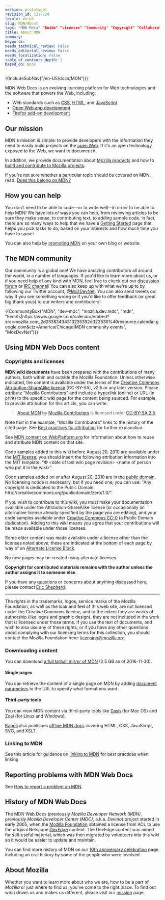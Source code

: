 ```yaml
---
version: prototype1
revision_id: 1317724
locale: en-US
slug: MDN/About
tags: "MDN Meta" "Guide" "Licenses" "Community" "Copyright" "Collaborating" "Documentation"
title: About MDN
summary: 
keywords: 
needs_technical_review: False
needs_editorial_review: False
needs_localization: False
table_of_contents_depth: 1
based_on: None
---
```

<div>{{IncludeSubNav("/en-US/docs/MDN")}}</div>

<p>MDN Web Docs is an evolving learning platform for Web technologies and the software that powers the Web, including:</p>

<ul>
 <li>Web standards such as <a href="/en-US/docs/CSS" title="/en-US/docs/CSS">CSS</a>, <a href="/en-US/docs/HTML" title="/en-US/docs/HTML">HTML</a>, and <a href="/en-US/docs/JavaScript" title="/en-US/docs/JavaScript">JavaScript</a></li>
 <li><a href="/en-US/docs/Apps" title="/en-US/docs/Apps">Open Web app development</a></li>
 <li><a href="/en-US/docs/Add-ons" title="/en-US/docs/Add-ons">Firefox add-on development</a></li>
</ul>

<h2 id="Our_mission">Our mission</h2>

<p>MDN's mission is simple: to provide developers with the information they need to easily build projects on the <a href="/en-US/docs/Web">open Web</a>. If it's an open technology exposed to the Web, we want to document it.</p>

<p>In addition, we provide documentation about <a href="/en-US/docs/Mozilla">Mozilla products</a> and how to <a href="/en-US/docs/Mozilla">build and contribute to Mozilla projects</a>.</p>

<p>If you're not sure whether a particular topic should be covered on MDN, read: <a href="/en-US/docs/Project:MDN/Contributing/Does_this_belong">Does this belong on MDN?</a></p>

<h2 id="How_you_can_help">How you can help</h2>

<p>You don't need to be able to code—or to write well—in order to be able to help MDN! We have lots of ways you can help, from reviewing articles to be sure they make sense, to contributing text, to adding sample code. In fact, there are so many ways to help that we have a <a href="/en-US/docs/MDN/Getting_started">Getting Started</a> page that helps you pick tasks to do, based on your interests and how much time you have to spare!</p>

<p>You can also help by <a href="/en-US/docs/MDN/About/Promote">promoting MDN</a> on your own blog or website.</p>

<h2 id="The_MDN_community">The MDN community</h2>

<p>Our community is a global one! We have amazing contributors all around the world, in a number of languages. If you'd like to learn more about us, or if you need help of any kind with MDN, feel free to check out our <a href="https://discourse.mozilla-community.org/c/mdn">discussion forum</a> or <a href="irc://irc.mozilla.org#mdn">IRC channel</a>! You can also keep up with what we're up to by following our Twitter account, <a href="http://twitter.com/MozDevNet">@MozDevNet</a>. You can also send tweets our way if you see something wrong or if you'd like to offer feedback (or great big thank yous) to our writers and contributors!</p>

<p>{{CommunityBox("MDN", "dev-mdc", "mozilla.dev.mdc", "mdn", "Events|https://www.google.com/calendar/embed?src=mozilla.com_2d35383434313235392d323530%40resource.calendar.google.com&amp;ctz=America/Chicago|MDN community events", "MozDevNet")}}</p>

<h2 id="Using_MDN_Web_Docs_content">Using MDN Web Docs content</h2>

<h3 id="Copyrights_and_licenses">Copyrights and licenses</h3>

<p><strong>MDN wiki documents</strong> have been prepared with the contributions of many authors, both within and outside the Mozilla Foundation. Unless otherwise indicated, the content is available under the terms of the <a class="external text" href="http://creativecommons.org/licenses/by-sa/2.5/" rel="nofollow" title="http://creativecommons.org/licenses/by-sa/2.5/">Creative Commons Attribution-ShareAlike license</a> (CC-BY-SA), v2.5 or any later version. Please attribute "Mozilla Contributors" and include a hyperlink (online) or URL (in print) to the specific wiki page for the content being sourced. For example, to provide attribution for this article, you can write:</p>

<blockquote><a href="https://developer.mozilla.org/en-US/docs/MDN/About">About MDN</a> by <a href="https://developer.mozilla.org/en-US/docs/MDN/About$history">Mozilla Contributors</a> is licensed under <a href="http://creativecommons.org/licenses/by-sa/2.5/">CC-BY-SA 2.5</a>.</blockquote>

<p>Note that in the example, "Mozilla Contributors" links to the history of the cited page. See <a href="http://wiki.creativecommons.org/Marking/Users">Best practices for attribution</a> for further explanation.</p>

<div class="note">
<p>See <a href="/en-US/docs/MDN_content_on_WebPlatform.org" title="/en-US/docs/MDN_content_on_WebPlatform.org">MDN content on WebPlatform.org</a> for information about how to reuse and attribute MDN content on that site.</p>
</div>

<p>Code samples added to this wiki before August 20, 2010 are available under the <a class="external" href="http://www.opensource.org/licenses/mit-license.php" title="http://www.opensource.org/licenses/mit-license.php">MIT license</a>; you should insert the following attribution information into the MIT template:&nbsp;"© &lt;date of last wiki page revision&gt; &lt;name of person who put it in the wiki&gt;".</p>

<p>Code samples added on or after August 20, 2010 are in the <a class="external" href="http://creativecommons.org/publicdomain/zero/1.0/" title="http://wiki.creativecommons.org/Public_domain">public domain</a>. No licensing notice is necessary, but if you need one, you can use:&nbsp;"Any copyright is dedicated to the Public Domain. http://creativecommons.org/publicdomain/zero/1.0/".</p>

<p>If you wish to contribute to this wiki, you must make your documentation available under the Attribution-ShareAlike license (or occasionally an alternative license already specified by the page you are editing), and your code samples available under <a href="http://creativecommons.org/publicdomain/zero/1.0/" title="http://creativecommons.org/publicdomain/zero/1.0/">Creative Commons CC-0</a> (a Public Domain dedication). Adding to this wiki means you agree that your contributions will be made available under those licenses.</p>

<p>Some older content was made available under a license other than the licenses noted above; these are indicated at the bottom of each page by way of an <a class="internal" href="/Archive/Meta_docs/Examples/Alternate_License_Block" title="Project:En/Examples/Alternate License Block">Alternate License Block</a>.</p>

<div class="warning">
<p>No new pages may be created using alternate licenses.</p>
</div>

<p><strong>Copyright for contributed materials remains with the author unless the author assigns it to someone else</strong>.</p>

<p>If you have any questions or concerns about anything discussed here, please contact <a class="external" href="mailto:eshepherd@mozilla.com" rel="nofollow" title="mailto:eshepherd@mozilla.com">Eric Shepherd</a>.</p>

<hr />
<p>The rights in the trademarks, logos, service marks of the Mozilla Foundation, as well as the look and feel of this web site, are not licensed under the Creative Commons license, and to the extent they are works of authorship (like logos and graphic design), they are not included in the work that is licensed under those terms. If you use the text of documents, and wish to also use any of these rights, or if you have any other questions about complying with our licensing terms for this collection, you should contact the Mozilla Foundation here: <a class="external text" href="mailto:licensing@mozilla.org" rel="nofollow" title="mailto:licensing@mozilla.org">licensing@mozilla.org</a>.</p>

<h3 id="Downloading_content">Downloading content</h3>

<p>You can download <a href="/media/developer.mozilla.org.tar.gz">a full tarball mirror of MDN</a> (2.5 GB as of 2016-11-30).</p>

<h4 id="Single_pages">Single pages</h4>

<p>You can retrieve the content of a single page on MDN by adding <a href="/en-US/docs/MDN/Kuma/API#Document_parameters">document parameters</a> to the URL to specify what format you want.</p>

<h4 id="Third-party_tools">Third-party tools</h4>

<p>You can view MDN content via third-party tools like <a href="http://kapeli.com/dash">Dash</a> (for Mac OS) and <a href="http://zealdocs.org/">Zeal</a> (for Linux and Windows).</p>

<p><a href="https://kapeli.com/">Kapeli</a> also publishes <a href="https://kapeli.com/mdn_offline">offline MDN docs</a> covering HTML, CSS, JavaScript, SVG, and XSLT.</p>

<h3 id="Linking_to_MDN">Linking to MDN</h3>

<p>See this article for guidance on <a href="/en-US/docs/MDN/About/Linking_to_MDN">linking to MDN</a> for best practices when linking.</p>

<h2 id="Reporting_problems_with_MDN_Web_Docs">Reporting problems with MDN Web Docs</h2>

<p>See <a href="/en-US/docs/MDN/Contribute/Howto/Report_a_problem">How to report a problem on MDN</a>.</p>

<h2 id="History_of_MDN_Web_Docs">History of MDN Web Docs</h2>

<p>The MDN Web Docs (previously <em>Mozilla Developer Network (MDN)</em>, previously <em>Mozilla Developer Center (MDC)</em>, a.k.a. <em>Devmo</em>) project started in early 2005, when the <a class="external" href="http://www.mozillafoundation.org">Mozilla Foundation</a> obtained a license from AOL to use the original Netscape <a href="https://web.archive.org/web/*/devedge.netscape.com" title="Project:en/DevEdge">DevEdge</a> content. The DevEdge content was mined for still-useful material, which was then migrated by volunteers into this wiki so it would be easier to update and maintain.</p>

<p>You can find more history of MDN on our <a href="/en-US/docs/MDN_at_ten">10th anniversary celebration</a> page, including an oral history by some of the people who were involved.</p>

<h2 id="About_Mozilla">About Mozilla</h2>

<p>Whether you want to learn more about who we are, how to be a part of <em>Mozilla</em> or just where to find us, you've come to the right place. To find out what drives us and makes us different, please visit our <a href="http://www.mozilla.org/en-US/mission/">mission</a> page.</p>

